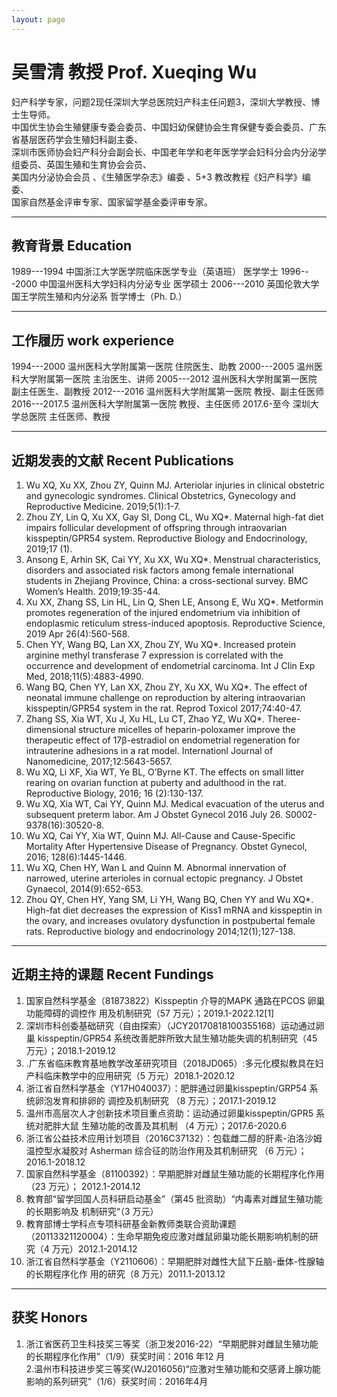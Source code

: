 ```yaml
---
layout: page
---
```




# 吴雪清 教授 Prof. Xueqing Wu

   妇产科学专家，问题2现任深圳大学总医院妇产科主任问题3，深圳大学教授、博士生导师。<br>
 中国优生协会生殖健康专委会委员、中国妇幼保健协会生育保健专委会委员、广东省基层医药学会生殖妇科副主委、<br>
 深圳市医师协会妇产科分会副会长、中国老年学和老年医学学会妇科分会内分泌学组委员、英国生殖和生育协会会员、<br>
 美国内分泌协会会员 、《生殖医学杂志》编委 、5+3 教改教程《妇产科学》编委、<br>
 国家自然基金评审专家、国家留学基金委评审专家。

***

## 教育背景 Education

1989---1994 中国浙江大学医学院临床医学专业（英语班） 医学学士
1996---2000 中国温州医科大学妇科内分泌专业 医学硕士
2006---2010 英国伦敦大学国王学院生殖和内分泌系 哲学博士（Ph. D.）

***

## 工作履历 work experience

1994---2000   温州医科大学附属第一医院 住院医生、助教
2000---2005   温州医科大学附属第一医院 主治医生、讲师
2005---2012   温州医科大学附属第一医院 副主任医生、副教授
2012---2016   温州医科大学附属第一医院 教授、副主任医师
2016---2017.5 温州医科大学附属第一医院 教授、主任医师
2017.6-至今   深圳大学总医院 主任医师、教授

***

## 近期发表的文献 Recent Publications 

1. Wu XQ, Xu XX, Zhou ZY, Quinn MJ. Arteriolar injuries in clinical obstetric and gynecologic syndromes. Clinical Obstetrics, Gynecology and Reproductive Medicine. 2019;5(1):1-7.
2. Zhou ZY, Lin Q, Xu XX, Gay SI, Dong CL, Wu XQ*. Maternal high-fat diet impairs follicular development of offspring through intraovarian kisspeptin/GPR54 system. Reproductive Biology and Endocrinology, 2019;17 (1).
3. Ansong E, Arhin SK, Cai YY, Xu XX, Wu XQ*. Menstrual characteristics, disorders and associated risk factors among female international students in Zhejiang Province, China: a cross-sectional survey. BMC Women’s Health. 2019;19:35-44.
4. Xu XX, Zhang SS, Lin HL, Lin Q, Shen LE, Ansong E, Wu XQ*. Metformin promotes regeneration of the injured endometrium via inhibition of endoplasmic reticulum stress-induced apoptosis. Reproductive Science, 2019 Apr 26(4):560-568.
5. Chen YY, Wang BQ, Lan XX, Zhou ZY, Wu XQ*. Increased protein arginine methyl transferase 7 expression is correlated with the occurrence and development of endometrial carcinoma. Int J Clin Exp Med, 2018;11(5):4883-4990.
6. Wang BQ, Chen YY, Lan XX, Zhou ZY, Xu XX, Wu XQ*. The effect of neonatal immune challenge on reproduction by altering intraovarian kisspeptin/GPR54 system in the rat. Reprod Toxicol 2017;74:40-47.
7. Zhang SS, Xia WT, Xu J, Xu HL, Lu CT, Zhao YZ, Wu XQ*. Theree-dimensional structure micelles of heparin-poloxamer improve the therapeutic effect of 17β-estradiol on endometrial regeneration for intrauterine adhesions in a rat model. Internationl Journal of Nanomedicine, 2017;12:5643-5657.
8. Wu XQ, Li XF, Xia WT, Ye BL, O’Byrne KT. The effects on small litter rearing on ovarian function at puberty and adulthood in the rat. Reproductive Biology, 2016; 16 (2):130-137.
9. Wu XQ, Xia WT, Cai YY, Quinn MJ. Medical evacuation of the uterus and subsequent preterm labor. Am J Obstet Gynecol 2016 July 26. S0002-9378(16):30520-8.
10. Wu XQ, Cai YY, Xia WT, Quinn MJ. All-Cause and Cause-Specific Mortality After Hypertensive Disease of Pregnancy. Obstet Gynecol, 2016; 128(6):1445-1446.
11. Wu XQ, Chen HY, Wan L and Quinn M. Abnormal innervation of narrowed, uterine arterioles in cornual ectopic pregnancy. J Obstet Gynaecol, 2014(9):652-653.
12. Zhou QY, Chen HY, Yang SM, Li YH, Wang BQ, Chen YY and Wu XQ*. High-fat diet decreases the expression of Kiss1 mRNA and kisspeptin in the ovary, and increases ovulatory dysfunction in postpubertal female rats. Reproductive biology and endocrinology 2014;12(1);127-138.

***

## 近期主持的课题 Recent Fundings

1. 国家⾃然科学基金（81873822）Kisspeptin 介导的MAPK 通路在PCOS 卵巢功能障碍的调控作 ⽤及机制研究（57 万元）；2019.1-2022.12[1]
2. 深圳市科创委基础研究（⾃由探索）（JCY20170818100355168）运动通过卵巢 kisspeptin/GPR54 系统改善肥胖所致⼤⿏⽣殖功能失调的机制研究（45 万元）；2018.1-2019.12
3. .广东省临床教育基地教学改⾰研究项目（2018JD065）:多元化模拟教具在妇产科临床教学中的应⽤研究（5 万元）2018.1-2020.12
4. 浙江省⾃然科学基⾦（Y17H040037）：肥胖通过卵巢kisspeptin/GRP54 系统卵泡发育和排卵的 调控及机制研究 （8 万元）；2017.1-2019.12
5. 温州市⾼层次⼈才创新技术项目重点资助：运动通过卵巢kisspeptin/GPR5 系统对肥胖⼤⿏ ⽣殖功能的改善及其机制 （4 万元）；2017.6-2020.6
6. 浙江省公益技术应⽤计划项目（2016C37132）：包载雌⼆醇的肝素-泊洛沙姆温控型⽔凝胶对 Asherman 综合征的防治作⽤及其机制研究 （6 万元）； 2016.1-2018.12
7. 国家⾃然科学基⾦（81100392）：早期肥胖对雌⿏⽣殖功能的⻓期程序化作⽤（23 万元）； 2012.1-2014.12
8. 教育部“留学回国⼈员科研启动基⾦”（第45 批资助）“内毒素对雌⿏⽣殖功能的⻓期影响及 机制研究“（3 万元）
9. 教育部博⼠学科点专项科研基⾦新教师类联合资助课题（20113321120004）：⽣命早期免疫应激对雌⿏卵巢功能⻓期影响机制的研究（4 万元）2012.1-2014.12
10. 浙江省⾃然科学基金（Y2110606）：早期肥胖对雌性⼤⿏下丘脑-垂体-性腺轴的⻓期程序化作 ⽤的研究（8 万元）2011.1-2013.12

***

## 获奖 Honors

1. 浙江省医药卫生科技奖三等奖（浙卫发2016-22）“早期肥胖对雌鼠生殖功能的长期程序化作用”（1/9）获奖时间：2016 年12 月 <br>
2.温州市科技进步奖三等奖(WJ2016056)“应激对生殖功能和交感肾上腺功能影响的系列研究”（1/6）获奖时间：2016年4月 <br>
